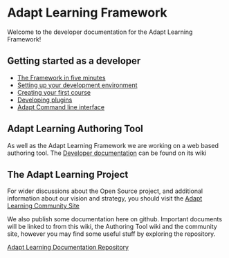 # Adapt Learning Framework
Welcome to the developer documentation for the Adapt Learning Framework! 

## Getting started as a developer
* [The Framework in five minutes](wiki/framework-in-five-minutes)
* [Setting up your development environment](https://github.com/adaptlearning/adapt_framework/wiki/Setting-up-your-development-environment)
* [Creating your first course](https://github.com/adaptlearning/adapt_framework/wiki/Creating-your-first-course)
* [Developing plugins](https://github.com/adaptlearning/adapt_framework/wiki/Developing-plugins)
* [Adapt Command line interface](https://github.com/adaptlearning/adapt_framework/wiki/Adapt-Command-Line-Interface)

## Adapt Learning Authoring Tool
As well as the Adapt Learning Framework we are working on a web based authoring tool.  The [Developer documentation](https://github.com/adaptlearning/adapt_authoring/wiki) can be found on its wiki

## The Adapt Learning Project 
For wider discussions about the Open Source project, and additional information about our vision and strategy, you should visit the [Adapt Learning Community Site](https://community.adaptlearning.org/)

We also publish some documentation here on github.  Important documents will be linked to from this wiki, the Authoring Tool wiki and the community site, however you may find some useful stuff by exploring the repository.

[Adapt Learning Documentation Repository](https://github.com/adaptlearning/documentation)